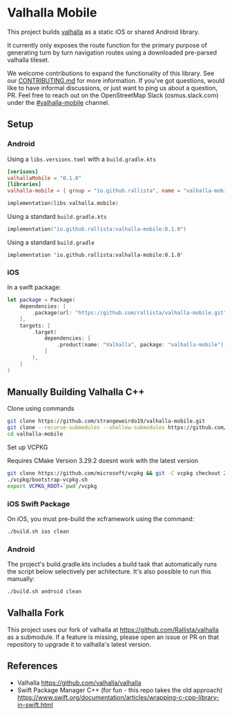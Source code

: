 # Valhalla Mobile

This project builds [valhalla](https://github.com/valhalla/valhalla) as a static iOS or shared Android library.

It currently only exposes the route function for the primary purpose of generating turn by turn navigation routes
using a downloaded pre-parsed valhalla tileset.

We welcome contributions to expand the functionality of this library. See our [CONTRIBUTING.md](CONTRIBUTING.md)
for more information.
If you've got questions, would like to have informal discussions, or just want to ping us about a question, PR. Feel free 
to reach out on the OpenStreetMap Slack (osmus.slack.com) under the [#valhalla-mobile](`https://osmus.slack.com/archives/C08N6SUNZTJ`) channel.

## Setup

### Android

Using a `libs.versions.toml` with a `build.gradle.kts`

```toml
[verisons]
valhallaMobile = "0.1.0"
[libraries]
valhalla-mobile = { group = "io.github.rallista", name = "valhalla-mobile", version.ref = "valhallaMobile" }
```

```kts
implementation(libs.valhalla.mobile)
```

Using a standard `build.gradle.kts`

```kts
implementation("io.github.rallista:valhalla-mobile:0.1.0")
```

Using a standard `build.gradle`

```
implementation 'io.github.rallista:valhalla-mobile:0.1.0'
```

### iOS

In a swift package:

```swift
let package = Package(
    dependencies: [
        .package(url: "https://github.com/rallista/valhalla-mobile.git", from: "0.1.0"),
    ],
    targets: [
        .target(
            dependencies: [
                .product(name: "Valhalla", package: "valhalla-mobile")
            ]
        ),
    ]
)
```

## Manually Building Valhalla C++
Clone using commands

```sh
git clone https://github.com/strangeweirdo19/valhalla-mobile.git
git clone --recurse-submodules --shallow-submodules https://github.com/organicmaps/organicmaps.git
cd valhalla-mobile         
```

Set up VCPKG

Requires CMake Version 3.29.2 
doesnt work with the latest version
```sh
git clone https://github.com/microsoft/vcpkg && git -C vcpkg checkout 2024.09.23
./vcpkg/bootstrap-vcpkg.sh
export VCPKG_ROOT=`pwd`/vcpkg
```

### iOS Swift Package

On iOS, you must pre-build the xcframework using the command:

```sh
./build.sh ios clean
```

### Android

The project's build.gradle.kts includes a build task that automatically runs the script below selectively per achitecture.
It's also possible to run this manually:

```sh
./build.sh android clean
```

## Valhalla Fork

This project uses our fork of valhalla at <https://github.com/Rallista/valhalla> as a submodule. If a feature is missing, please
open an issue or PR on that repository to upgrade it to valhalla's latest version.

## References

- Valhalla <https://github.com/valhalla/valhalla>
- Swift Package Manager C++ (for fun - this repo takes the old approach) <https://www.swift.org/documentation/articles/wrapping-c-cpp-library-in-swift.html>
